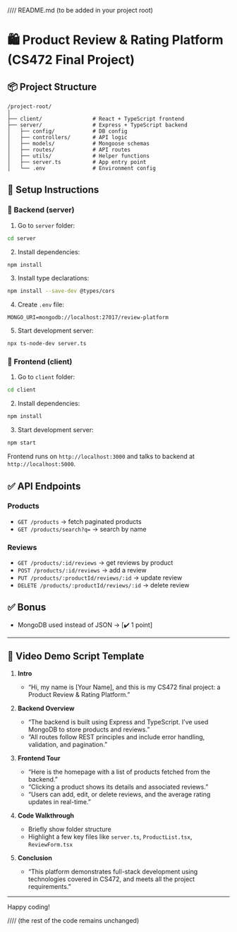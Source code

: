 //// README.md (to be added in your project root)

# 🛍️ Product Review & Rating Platform (CS472 Final Project)

## 📦 Project Structure

```
/project-root/
│
├── client/                # React + TypeScript frontend
├── server/                # Express + TypeScript backend
│   ├── config/            # DB config
│   ├── controllers/       # API logic
│   ├── models/            # Mongoose schemas
│   ├── routes/            # API routes
│   ├── utils/             # Helper functions
│   ├── server.ts          # App entry point
│   └── .env               # Environment config
```

## 🔧 Setup Instructions

### 🔹 Backend (server)

1. Go to `server` folder:

```bash
cd server
```

2. Install dependencies:

```bash
npm install
```

3. Install type declarations:

```bash
npm install --save-dev @types/cors
```

4. Create `.env` file:

```
MONGO_URI=mongodb://localhost:27017/review-platform
```

5. Start development server:

```bash
npx ts-node-dev server.ts
```

### 🔹 Frontend (client)

1. Go to `client` folder:

```bash
cd client
```

2. Install dependencies:

```bash
npm install
```

3. Start development server:

```bash
npm start
```

Frontend runs on `http://localhost:3000` and talks to backend at `http://localhost:5000`.

## ✅ API Endpoints

### Products

- `GET /products` → fetch paginated products
- `GET /products/search?q=` → search by name

### Reviews

- `GET /products/:id/reviews` → get reviews by product
- `POST /products/:id/reviews` → add a review
- `PUT /products/:productId/reviews/:id` → update review
- `DELETE /products/:productId/reviews/:id` → delete review

## ✅ Bonus

- MongoDB used instead of JSON → [✔️ 1 point]

---

## 🎥 Video Demo Script Template

1. **Intro**

   - “Hi, my name is [Your Name], and this is my CS472 final project: a Product Review & Rating Platform.”

2. **Backend Overview**

   - “The backend is built using Express and TypeScript. I’ve used MongoDB to store products and reviews.”
   - “All routes follow REST principles and include error handling, validation, and pagination.”

3. **Frontend Tour**

   - “Here is the homepage with a list of products fetched from the backend.”
   - “Clicking a product shows its details and associated reviews.”
   - “Users can add, edit, or delete reviews, and the average rating updates in real-time.”

4. **Code Walkthrough**

   - Briefly show folder structure
   - Highlight a few key files like `server.ts`, `ProductList.tsx`, `ReviewForm.tsx`

5. **Conclusion**
   - “This platform demonstrates full-stack development using technologies covered in CS472, and meets all the project requirements.”

---

Happy coding!

//// (the rest of the code remains unchanged)
